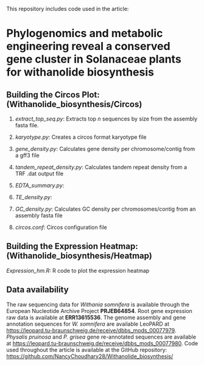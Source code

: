 This repository includes code used in the article:   
# Phylogenomics and metabolic engineering reveal a conserved gene cluster in Solanaceae plants for withanolide biosynthesis

## Building the Circos Plot:(Withanolide_biosynthesis/Circos)

1. _extract_top_seq.py_: Extracts top _n_ sequences by size from the assembly fasta file.
    
2. _karyotype.py_: Creates a circos format karyotype file

3. _gene_density.py_: Calculates gene density per chromosome/contig from a gff3 file																																																											

4. _tandem_repeat_density.py_: Calculates tandem repeat density from a TRF .dat output file

5. _EDTA_summary.py_: 

6. _TE_density.py_:

7. _GC_density.py_: Calculates GC density per chromosomes/contig from an assembly fasta file

8. _circos.conf_: Circos configuration file 

## Building the Expression Heatmap: (Withanolide_biosynthesis/Heatmap) 
_Expression_hm.R:_ R code to plot the expression heatmap 

## Data availability
The raw sequencing data for _Withania somnifera_ is available through the European Nucleotide Archive Project **PRJEB64854**. Root gene expression raw data is available at **ERR13615536**. The genome assembly and gene annotation sequences for _W. somnifera_ are available LeoPARD at https://leopard.tu-braunschweig.de/receive/dbbs_mods_00077979. _Physalis pruinosa_ and _P. grisea_ gene re-annotated sequences are available at https://leopard.tu-braunschweig.de/receive/dbbs_mods_00077980. Code used throughout the article is available at the GitHub repository: https://github.com/NancyChoudhary28/Withanolide_biosynthesis/
